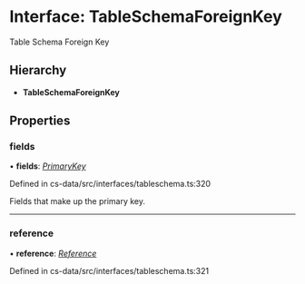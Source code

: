 # Interface: TableSchemaForeignKey

Table Schema Foreign Key

## Hierarchy

* **TableSchemaForeignKey**

## Properties

###  fields

• **fields**: *[PrimaryKey](../modules/_cs_data_src_interfaces_tableschema_.md#primarykey)*

Defined in cs-data/src/interfaces/tableschema.ts:320

Fields that make up the primary key.

___

###  reference

• **reference**: *[Reference](_cs_data_src_interfaces_tableschema_.reference.md)*

Defined in cs-data/src/interfaces/tableschema.ts:321
